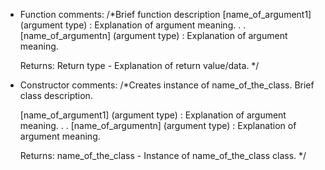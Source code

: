 - Function comments:
	/*Brief function description
    [name_of_argument1] (argument type) : Explanation of argument meaning. 
	.
	.
	[name_of_argumentn] (argument type) : Explanation of argument meaning.

    Returns:
        Return type - Explanation of return value/data.
    */ 
	
	 
- Constructor comments:
	/*Creates instance of name_of_the_class.
	Brief class description.
  
    [name_of_argument1] (argument type) : Explanation of argument meaning. 
	.
	.
	[name_of_argumentn] (argument type) : Explanation of argument meaning.

    Returns:
      name_of_the_class - Instance of name_of_the_class class.
    */ 